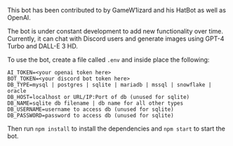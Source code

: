 This bot has been contributed to by GameW1izard and his HatBot as well as OpenAI.

The bot is under constant development to add new functionality over time. Currently, it can chat with Discord users and generate images using GPT-4 Turbo and DALL-E 3 HD.

To use the bot, create a file called `.env` and inside place the following:
```
AI_TOKEN=<your openai token here>
BOT_TOKEN=<your discord bot token here>
DB_TYPE=mysql | postgres | sqlite | mariadb | mssql | snowflake | oracle
DB_HOST=localhost or URL/IP:Port of db (unused for sqlite)
DB_NAME=sqlite db filename | db name for all other types
DB_USERNAME=username to access db (unused for sqlite)
DB_PASSWORD=password to access db (unused for sqlite)
```
Then run `npm install` to install the dependencies and `npm start` to start the bot.
